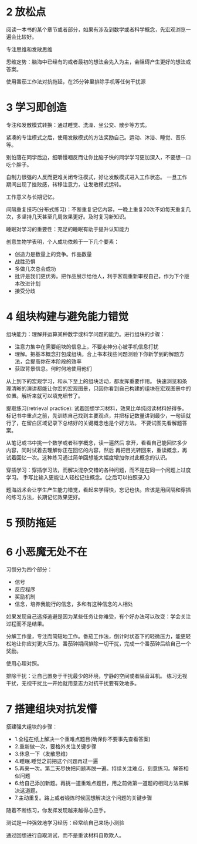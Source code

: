 # 2 放松点


阅读一本书的某个章节或者部分，如果有涉及到数学或者科学概念，先宏观浏览一遍会比较好。

专注思维和发散思维

思维定势：脑海中已经有的或者最初的想法会先入为主，会阻碍产生更好的想法或答案。

使用番茄工作法对抗拖延，在25分钟里排除手机等任何干扰源

# 3 学习即创造

专注和发散模式转换：通过睡觉、洗澡、坐公交、散步等方式。

紧凑的专注模式之后，使用发散模式的方法奖励自己。运动、沐浴、睡觉、音乐等。

别怕落在同学后边，细嚼慢咽反而让你比脑子快的同学学习更加深入，不要想一口吃个胖子。

自制力很强的人反而更难关闭专注模式，好让发散模式进入工作状态。
一旦工作期间出现了挫败感，转移注意力，让发散模式运转。

工作意义与长期记忆。

间隔重复技巧(分布式练习)：不断重复记忆内容，一晚上重复20次不如每天重复几次，多坚持几天甚至几周效果更好。及时复习新知识。

睡眠对学习的重要性：充足的睡眠有助于提升认知能力

创意生物学表明，个人成功依赖于一下几个要素：

- 创造力是数量上的竞争。作品数量
- 战胜恐惧
- 多做几次总会成功
- 批评是我们更优秀。把作品展示给他人，利于客观重新审视自己，作为下个版本改进计划
- 接受分歧

# 4 组块构建与避免能力错觉
组块能力：理解并运算某种数学或科学问题的能力。进行组块的步骤：

- 注意力集中在需要组块的信息上，不要走神分心被手机信息打扰
- 理解。把基本概念打包成组块。合上书本找些问题测验下你新学到的解题方法，会提高你在本阶段的效率
- 获取背景信息。何时何地使用他们

从上到下的宏观学习，和从下至上的组块活动，都发挥重要作用。
快速浏览和条理清晰的演讲都能让你宏的宏观图景，只因你看到自己构建的组块在宏观图景中的位置。解析来就可以填充细节了。

提取练习(retrieval practice): 试着回想学习材料，效果比单纯阅读材料好得多。
标记书中重点之前，先训练自己找到主要观点，并把标记数量讲到最少，一句话就行了，在留白区域记录下总结好的关键概念也是个好方法。
不要试图先看解题答案。

从笔记或书中挑一个数学或者科学概念，读一遍然后 拿开，看看自己能回忆多少内容，同时试着去理解你正在回忆的内容，然后
再把目光转回来，重读概念，再试着回忆一次。这种练习通过简单回想能大幅度增加你对此概念的认识。

穿插学习：穿插学习法，而解决混杂交错的各种问题，而不是在同一个问题上过度学习。
手写比输入更能让人轻松记住概念。(之后可以拍照录入)

题海战术会让学生产生能力错觉，看起来学得快，忘记也快。应该是用间隔和穿插的练习方法，长期记忆效果更好。

# 5 预防拖延

# 6 小恶魔无处不在

习惯分为四个部分：

- 信号
- 反应程序
- 奖励机制
- 信念，培养我能行的信念，多和有这种信念的人相处

如果发现自己选择逃避是因为某些任务让你难受，有个好办法可以改变：学会关注过程而不是结果。


分解工作量，专注而简短地工作。番茄工作法，倒计时状态下的轻微压力，能更轻松地让你应对更大压力。番茄钟期间排除一切干扰，完成一个番茄钟后给自己一个奖励。

使用心理对照。

排除干扰：让自己置身于干扰最少的环境，宁静的空间或者隔音耳机。
练习无视干扰，无视干扰比一开始就用意志力对抗干扰要有效地多。


# 7 搭建组块对抗发懵

搭建强大组块的步骤：

- 1.全程在纸上解决一个重难点题目(确保你不要事先查看答案)
- 2.重新做一次，要格外关注关键步骤
- 3.休息一下（发散思维）
- 4.睡眠.睡觉之前把这个问题再过一遍
- 5.再来一次。第二天尽快把问题再脱一遍。持续关注难点，刻意练习。解答相似问题
- 6.给自己添加新题。再挑一道重难点题目，用之前做第一道题的相同方法来解决这道题。
- 7.主动重复。路上或者锻炼时候回想解决这个问题的关键步骤

随着不断练习，你发挥发现越来越得心应手。

测试是一种强效地学习经历：经常给自己来场小测验

通过回想进行自取测试，而不是重读材料自欺欺人。
